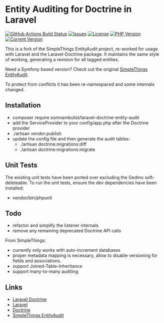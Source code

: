 # Entity Auditing for Doctrine in Laravel

[![GitHub Actions Build Status](https://img.shields.io/github/workflow/status/somnambulist-tech/laravel-doctrine-entity-audit/tests?logo=github)](https://github.com/somnambulist-tech/laravel-doctrine-entity-audit/actions?query=workflow%3Atests)
[![Issues](https://img.shields.io/github/issues/somnambulist-tech/laravel-doctrine-entity-audit?logo=github)](https://github.com/somnambulist-tech/laravel-doctrine-entity-audit/issues)
[![License](https://img.shields.io/github/license/somnambulist-tech/laravel-doctrine-entity-audit?logo=github)](https://github.com/somnambulist-tech/laravel-doctrine-entity-audit/blob/master/LICENSE)
[![PHP Version](https://img.shields.io/packagist/php-v/somnambulist/laravel-doctrine-entity-audit?logo=php&logoColor=white)](https://packagist.org/packages/somnambulist/laravel-doctrine-entity-audit)
[![Current Version](https://img.shields.io/packagist/v/somnambulist/laravel-doctrine-entity-audit?logo=packagist&logoColor=white)](https://packagist.org/packages/somnambulist/laravel-doctrine-entity-audit)

This is a fork of the SimpleThings EntityAudit project, re-worked for usage with Laravel
and the Laravel-Doctrine package. It maintains the same style of working, generating a
revision for all tagged entities.

Need a Symfony based version? Check out the original [SimpleThings EntityAudit](https://github.com/simplethings/EntityAudit).

To protect from conflicts it has been re-namespaced and some internals changed.

## Installation

 * composer require somnambulist/laravel-doctrine-entity-audit
 * add the ServiceProvider to your config/app.php after the Doctrine provider
 * ./artisan vendor:publish
 * update the config file and then generate the audit tables:
   * ./artisan doctrine:migrations:diff
   * ./artisan doctrine:migrations:migrate

## Unit Tests

The existing unit tests have been ported over excluding the Gedmo soft-deleteable.
To run the unit tests, ensure the dev dependencies have been installed:

 * vendor/bin/phpunit

## Todo

 * refactor and simplify the listener internals
 * remove any remaining deprecated Doctrine API calls

From SimpleThings:

 * currently only works with auto-increment databases
 * proper metadata mapping is necessary, allow to disable versioning for fields and associations.
 * support Joined-Table-Inheritance
 * support many-to-many auditing

## Links

 * [Laravel Doctrine](http://laraveldoctrine.org)
 * [Laravel](http://laravel.com)
 * [Doctrine](http://doctrine-project.org)
 * [SimpleThings EntityAudit](https://github.com/simplethings/EntityAudit)
